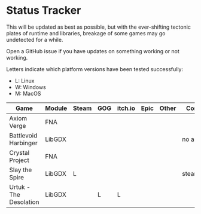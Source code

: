 # Status Tracker

This will be updated as best as possible, but with the ever-shifting tectonic plates of runtime and libraries, breakage of some games may go undetected for a while.

Open a GitHub issue if you have updates on something working or not working.

Letters indicate which platform versions have been tested successfully:

* L: Linux
* W: Windows
* M: MacOS

|Game			|Module	|Steam	|GOG	|itch.io|Epic	|Other	|Comments	|
|-----------------------|-------|-------|-------|-------|-------|-------|---------------|
|Axiom Verge		|FNA	|	|	|	|	|	|		|
|Battlevoid Harbinger	|LibGDX	|	|	|	|	|	|no audio	|
|Crystal Project	|FNA	|	|	|	|	|	|		|
|Slay the Spire		|LibGDX	|L	|	|	|	|	|steamworks4j	|
|Urtuk - The Desolation	|LibGDX	|	|L	|L	|	|	|		|
